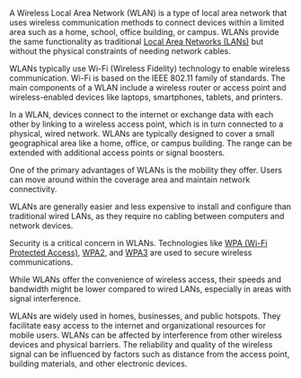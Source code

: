 A Wireless Local Area Network (WLAN) is a type of local area network that uses wireless communication methods to connect devices within a limited area such as a home, school, office building, or campus. WLANs provide the same functionality as traditional [Local Area Networks (LANs)](../networking/lans.md) but without the physical constraints of needing network cables.

WLANs typically use Wi-Fi (Wireless Fidelity) technology to enable wireless communication. Wi-Fi is based on the IEEE 802.11 family of standards. The main components of a WLAN include a wireless router or access point and wireless-enabled devices like laptops, smartphones, tablets, and printers.

In a WLAN, devices connect to the internet or exchange data with each other by linking to a wireless access point, which is in turn connected to a physical, wired network. WLANs are typically designed to cover a small geographical area like a home, office, or campus building. The range can be extended with additional access points or signal boosters.

One of the primary advantages of WLANs is the mobility they offer. Users can move around within the coverage area and maintain network connectivity.

WLANs are generally easier and less expensive to install and configure than traditional wired LANs, as they require no cabling between computers and network devices.

Security is a critical concern in WLANs. Technologies like [WPA (Wi-Fi Protected Access)](../protocols/wpa.md), [WPA2](../protocols/wpa2.md), and [WPA3](../protocols/wpa3.md) are used to secure wireless communications.

While WLANs offer the convenience of wireless access, their speeds and bandwidth might be lower compared to wired LANs, especially in areas with signal interference.

WLANs are widely used in homes, businesses, and public hotspots. They facilitate easy access to the internet and organizational resources for mobile users. WLANs can be affected by interference from other wireless devices and physical barriers. The reliability and quality of the wireless signal can be influenced by factors such as distance from the access point, building materials, and other electronic devices.
